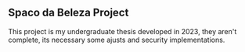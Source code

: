 ## Spaco da Beleza Project

This project is my undergraduate thesis developed in 2023, they aren't complete, its necessary some ajusts and security implementations.
